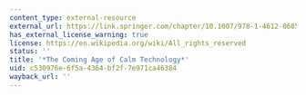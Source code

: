 ```yaml
---
content_type: external-resource
external_url: https://link.springer.com/chapter/10.1007/978-1-4612-0685-9_6
has_external_license_warning: true
license: https://en.wikipedia.org/wiki/All_rights_reserved
status: ''
title: '*The Coming Age of Calm Technology*'
uid: c530976e-6f5a-4364-bf2f-7e971ca46384
wayback_url: ''
---
```

